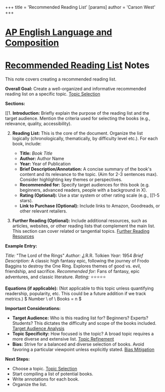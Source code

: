+++
 title = 'Recommended Reading List'
[params]
	author = 'Carson West'
+++
# [AP English Language and Composition](./../ap-english-language-and-composition/)
# [Recommended Reading List](./../recommended-reading-list/) Notes

This note covers creating a recommended reading list.

**Overall Goal:** Create a well-organized and informative recommended reading list on a specific topic.  [Topic Selection](./../topic-selection/)

**Sections:**

[[1. **Introduction:** Briefly explain the purpose of the reading list and the target audience.  Mention the criteria used for selecting the books (e.g., relevance, quality, accessibility).

2. **Reading List:**  This is the core of the document.  Organize the list logically (chronologically, thematically, by difficulty level etc.).  For each book, include:
    * **Title:** *Book Title*
    * **Author:** Author Name
    * **Year:** Year of Publication
    * **Brief Description/Annotation:** A concise summary of the book's content and its relevance to the topic.  (Aim for 2-3 sentences max).  Consider highlighting key themes or perspectives.
    * **Recommended for:**  Specify target audiences for this book (e.g. beginners, advanced readers, people with a background in X).
    * **Rating (Optional):**  Use a star system or other rating scale (e.g., [[1-5 stars).
    * **Link to Purchase (Optional):**  Include links to Amazon, Goodreads, or other relevant retailers.


3. **Further Reading (Optional):**  Include additional resources, such as articles, websites, or other reading lists that complement the main list.  This section can cover related or tangential topics. [Further Reading Resources](./../further-reading-resources/)


**Example Entry:**

*Title:*  "The Lord of the Rings"
*Author:* [J](./../j/).R.R. Tolkien
*Year:* 1954
*Brief Description:* A classic high fantasy epic, following the journey of Frodo Baggins to destroy the One Ring.  Explores themes of good vs. evil, friendship, and sacrifice.
*Recommended for:* Fans of fantasy, epic adventures, and classic literature.
*Rating:* ⭐⭐⭐⭐⭐


**Equations (if applicable):**  (Not applicable to this topic unless quantifying readership, popularity, etc.  This could be a future addition if we track metrics.)   $ Number \ of \ Books = n $ 


**Important Considerations:**

* **Target Audience:** Who is this reading list for? Beginners? Experts? Students?  This dictates the difficulty and scope of the books included. [Target Audience Analysis](./../target-audience-analysis/)
* **Topic Specificity:** How focused is the topic?  A broad topic requires a more diverse and extensive list. [Topic Refinement](./../topic-refinement/)
* **Bias:** Strive for a balanced and diverse selection of books.  Avoid favoring a particular viewpoint unless explicitly stated. [Bias Mitigation](./../bias-mitigation/)

**Next Steps:**

* Choose a topic. [Topic Selection](./../topic-selection/)
* Start compiling a list of potential books.
* Write annotations for each book.
* Organize the list.



